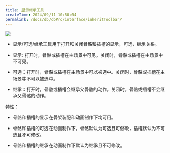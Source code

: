 ```yaml
---
title: 显示继承工具
createTime: 2024/09/11 10:50:04
permalink: /docs/db/dbPro/interface/inheritToolbar/
---
```


![](5576b6120294c.png)

* 显示/可选/继承工具用于打开和关闭骨骼和插槽的显示，可选，继承关系。

* 显示: 打开时，骨骼或插槽在主场景中可见。关闭时，骨骼或插槽在主场景中不可见。

* 可选：打开时，骨骼或插槽在主场景中可以被选中。关闭时，骨骼或插槽在主场景中不可以被选中。

* 继承：打开时，骨骼或插槽会继承父骨骼的动作。关闭时，骨骼或插槽不会继承父骨骼的动作。

特性：

* 骨骼和插槽的显示在骨架装配和动画制作下均可用。

* 骨骼和插槽的可选在动画制作下，骨骼默认为可选且可修改，插槽默认为不可选且不可修改。

* 骨骼和插槽的继承在动画制作下默认为继承且不可修改。
